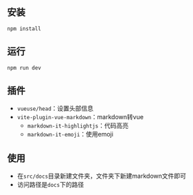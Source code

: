 ## 安装
`npm install`

## 运行
`npm run dev`

## 插件
* `vueuse/head`：设置头部信息
* `vite-plugin-vue-markdown`：markdown转vue
   * `markdown-it-highlightjs`：代码高亮
   * `markdown-it-emoji`：使用emoji

## 使用
* 在`src/docs`目录新建文件夹，文件夹下新建markdown文件即可
* 访问路径是`docs`下的路径